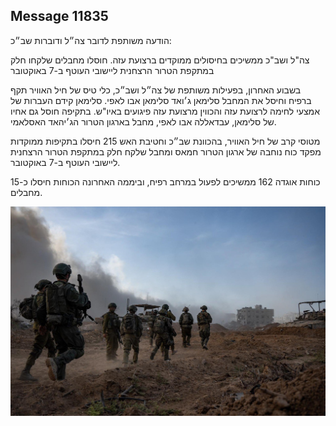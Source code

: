 ## Message 11835

הודעה משותפת לדובר צה״ל ודוברות שב״כ:

צה"ל ושב"כ ממשיכים בחיסולים ממוקדים ברצועת עזה. חוסלו מחבלים שלקחו חלק במתקפת הטרור הרצחנית ליישובי העוטף ב-7 באוקטובר 

בשבוע האחרון, בפעילות משותפת של צה״ל ושב״כ, כלי טיס של חיל האוויר תקף ברפיח וחיסל את המחבל סלימאן ג׳ואד סלימאן אבו לאפי. סלימאן קידם העברות של אמצעי לחימה לרצועת עזה והכווין מרצועת עזה פיגועים באיו"ש. בתקיפה חוסל גם אחיו של סלימאן, עבדאללה אבו לאפי, מחבל בארגון הטרור הג׳יהאד האסלאמי.

מטוסי קרב של חיל האוויר, בהכוונת שב״כ וחטיבת האש 215 חיסלו בתקיפות ממוקדות מפקד כוח נוחבה של ארגון הטרור חמאס ומחבל שלקח חלק במתקפת הטרור הרצחנית ליישובי העוטף ב-7 באוקטובר.

כוחות אוגדה 162 ממשיכים לפעול במרחב רפיח, וביממה האחרונה הכוחות חיסלו כ-15 מחבלים.

![Photo](11835/11835_photo.jpg)
